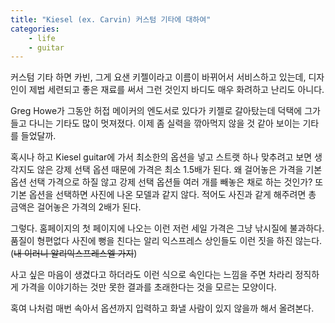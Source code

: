 ```yaml
---
title: "Kiesel (ex. Carvin) 커스텀 기타에 대하여"
categories:
    - life
    - guitar
---
```


커스텀 기타 하면 카빈, 그게 요샌 키젤이라고 이름이 바뀌어서 서비스하고 있는데, 디자인이 제법 세련되고 좋은 재료를 써서 그런 것인지 바디도 매우 화려하고 난리도 아니다. 

Greg Howe가 그동안 허접 메이커의 엔도서로 있다가 키젤로 갈아탔는데 덕택에 그가 들고 다니는 기타도 많이 멋져졌다. 이제 좀 실력을 깎아먹지 않을 것 같아 보이는 기타를 들었달까. 

혹시나 하고 Kiesel guitar에 가서 최소한의 옵션을 넣고 스트랫 하나 맞추려고 보면 생각지도 않은 강제 선택 옵션 때문에 가격은 최소 1.5배가 된다. 왜 걸어놓은 가격을 기본 옵션 선택 가격으로 하질 않고 강제 선택 옵션들 여러 개를 빼놓은 채로 하는 것인가? 또 기본 옵션을 선택하면 사진에 나온 모델과 같지 않다. 적어도 사진과 같게 해주려면 총 금액은 걸어놓은 가격의 2배가 된다. 

그렇다. 홈페이지의 첫 페이지에 나오는 이런 저런 세일 가격은 그냥 낚시질에 불과하다. 품질이 형편없다 사진에 뻥을 친다는 알리 익스프레스 상인들도 이런 짓을 하진 않는다. (~~내 이러니 알리익스프레스엘 가지~~)

사고 싶은 마음이 생겼다고 하더라도 이런 식으로 속인다는 느낌을 주면 차라리 정직하게 가격을 이야기하는 것만 못한 결과를 초래한다는 것을 모르는 모양이다. 

혹여 나처럼 매번 속아서 옵션까지 입력하고 화낼 사람이 있지 않을까 해서 올려본다. 